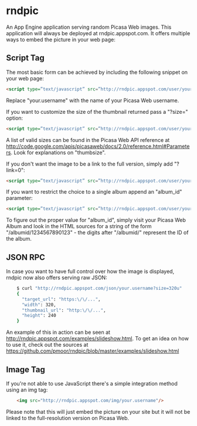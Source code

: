 # rndpic

An App Engine application serving random Picasa Web images. This application will always be deployed at rndpic.appspot.com. It offers multiple ways to embed the picture in your web page:

## Script Tag
The most basic form can be achieved by including the following snippet on your web page:

```html
<script type=”text/javascript” src=”http://rndpic.appspot.com/user/your.username“></script>
```

Replace "your.username" with the name of your Picasa Web username.

If you want to customize the size of the thumbnail returned pass a "?size=" option:

```html
<script type=”text/javascript” src=”http://rndpic.appspot.com/user/your.username?size=320u“></script>
```

A list of valid sizes can be found in the Picasa Web API reference at http://code.google.com/apis/picasaweb/docs/2.0/reference.html#Parameters. Look for explanations on "thumbsize".

If you don't want the image to be a link to the full version, simply add "?link=0":

```html
<script type=”text/javascript” src=”http://rndpic.appspot.com/user/your.username?link=0“></script>
```

If you want to restrict the choice to a single album append an "album_id" parameter:

```html
<script type=”text/javascript” src=”http://rndpic.appspot.com/user/your.username?album_id=8273376044385732429“></script>
```

To figure out the proper value for "album_id", simply visit your Picasa Web Album and look in the HTML sources for a string of the form "/albumid/1234567890123" - the digits after "/albumid/" represent the ID of the album.

## JSON RPC
In case you want to have full control over how the image is displayed, rndpic now also offers serving raw JSON:

```bash
    $ curl "http://rndpic.appspot.com/json/your.username?size=320u"
    {
      "target_url": "https:\/\/...",
      "width": 320,
      "thumbnail_url": "http:\/\/...",
      "height": 240
    }
```

An example of this in action can be seen at http://rndpic.appspot.com/examples/slideshow.html. To get an idea on how to use it, check out the sources at https://github.com/pmoor/rndpic/blob/master/examples/slideshow.html

## Image Tag
If you're not able to use JavaScript there's a simple integration method using an img tag:

```html
    <img src="http://rndpic.appspot.com/img/your.username"/>
```

Please note that this will just embed the picture on your site but it will not be linked to the full-resolution version on Picasa Web.
